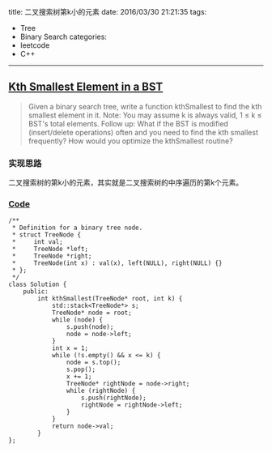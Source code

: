 title: 二叉搜索树第k小的元素
date: 2016/03/30 21:21:35
tags:
- Tree
- Binary Search
categories:
- leetcode
- C++

---
## [Kth Smallest Element in a BST](https://leetcode.com/problems/kth-smallest-element-in-a-bst/)
> Given a binary search tree, write a function kthSmallest to find the kth smallest element in it.
> Note: 
> You may assume k is always valid, 1 ≤ k ≤ BST's total elements.
> Follow up:
> What if the BST is modified (insert/delete operations) often and you need to find the kth smallest frequently? How would you optimize the kthSmallest routine?

### 实现思路
二叉搜索树的第k小的元素，其实就是二叉搜索树的中序遍历的第k个元素。

### [Code](https://github.com/Finalcheat/leetcode/blob/master/src/Kth-Smallest-Element-in-a-BST.cpp)
```
/**
 * Definition for a binary tree node.
 * struct TreeNode {
 *     int val;
 *     TreeNode *left;
 *     TreeNode *right;
 *     TreeNode(int x) : val(x), left(NULL), right(NULL) {}
 * };
 */
class Solution {
    public:
        int kthSmallest(TreeNode* root, int k) {
            std::stack<TreeNode*> s;
            TreeNode* node = root;
            while (node) {
                s.push(node);
                node = node->left;
            }
            int x = 1;
            while (!s.empty() && x <= k) {
                node = s.top();
                s.pop();
                x += 1;
                TreeNode* rightNode = node->right;
                while (rightNode) {
                    s.push(rightNode);
                    rightNode = rightNode->left;
                }
            }
            return node->val;
        }
};
```

